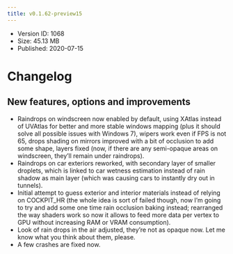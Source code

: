 ```yaml
---
title: v0.1.62-preview15
---
```


*   Version ID: 1068
*   Size: 45.13 MB
*   Published: 2020-07-15

# Changelog

## New features, options and improvements

*   Raindrops on windscreen now enabled by default, using XAtlas instead of UVAtlas for better and more stable windows mapping (plus it should solve all possible issues with Windows 7), wipers work even if FPS is not 65, drops shading on mirrors improved with a bit of occlusion to add some shape, layers fixed (now, if there are any semi-opaque areas on windscreen, they’ll remain under raindrops).
*   Raindrops on car exteriors reworked, with secondary layer of smaller droplets, which is linked to car wetness estimation instead of rain shadow as main layer (which was causing cars to instantly dry out in tunnels).
*   Initial attempt to guess exterior and interior materials instead of relying on COCKPIT_HR (the whole idea is sort of failed though, now I’m going to try and add some one time rain occlusion baking instead; rearranged the way shaders work so now it allows to feed more data per vertex to GPU without increasing RAM or VRAM consumption).
*   Look of rain drops in the air adjusted, they’re not as opaque now. Let me know what you think about them, please.
*   A few crashes are fixed now.

